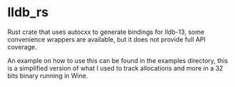 # lldb_rs

Rust crate that uses autocxx to generate bindings for lldb-13, some convenience wrappers are
available, but it does not provide full API coverage.

An example on how to use this can be found in the examples directory, this is a simplified version
of what I used to track allocations and more in a 32 bits binary running in Wine.
